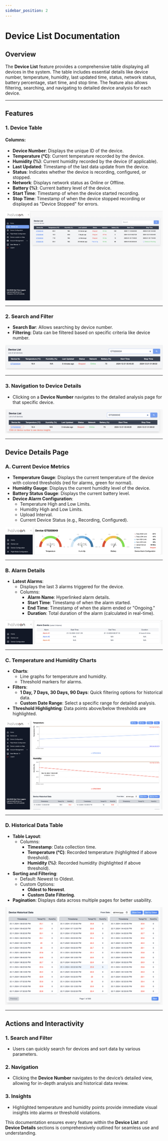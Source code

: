```yaml
---
sidebar_position: 2
---
```


# Device List Documentation

## Overview
The **Device List** feature provides a comprehensive table displaying all devices in the system. The table includes essential details like device number, temperature, humidity, last updated time, status, network status, battery percentage, start time, and stop time. The feature also allows filtering, searching, and navigating to detailed device analysis for each device.

---

## Features

### 1. Device Table
#### Columns:
- **Device Number**: Displays the unique ID of the device.
- **Temperature (°C)**: Current temperature recorded by the device.
- **Humidity (%)**: Current humidity recorded by the device (if applicable).
- **Last Updated**: Timestamp of the last data update from the device.
- **Status**: Indicates whether the device is recording, configured, or stopped.
- **Network**: Displays network status as Online or Offline.
- **Battery (%)**: Current battery level of the device.
- **Start Time**: Timestamp of when the device started recording.
- **Stop Time**: Timestamp of when the device stopped recording or displayed as "Device Stopped" for errors.

![Device Table](../../static/img/device-list-1.png)

---

### 2. Search and Filter
- **Search Bar**: Allows searching by device number.
- **Filtering**: Data can be filtered based on specific criteria like device number.

![Search and Filter](../../static/img/device-list-search.png)

---

### 3. Navigation to Device Details
- Clicking on a **Device Number** navigates to the detailed analysis page for that specific device.

![Navigation to Device Details](../../static/img/device-list-click.png)

---

## Device Details Page

### A. Current Device Metrics
- **Temperature Gauge**: Displays the current temperature of the device with colored thresholds (red for alarms, green for normal).
- **Humidity Gauge**: Displays the current humidity level of the device.
- **Battery Status Gauge**: Displays the current battery level.
- **Device Alarm Configuration**:
  - Temperature High and Low Limits.
  - Humidity High and Low Limits.
  - Upload Interval.
  - Current Device Status (e.g., Recording, Configured).

![Current Device Metrics](../../static/img/device-list2.png)

---

### B. Alarm Details
- **Latest Alarms**:
  - Displays the last 3 alarms triggered for the device.
  - Columns:
    - **Alarm Name**: Hyperlinked alarm details.
    - **Start Time**: Timestamp of when the alarm started.
    - **End Time**: Timestamp of when the alarm ended or "Ongoing."
    - **Duration**: Total duration of the alarm (calculated in real-time).

![Alarm Details](../../static/img/device-list3.png)

---

### C. Temperature and Humidity Charts
- **Charts**:
  - Line graphs for temperature and humidity.
  - Threshold markers for alarms.
- **Filters**:
  - **1 Day, 7 Days, 30 Days, 90 Days**: Quick filtering options for historical data.
  - **Custom Date Range**: Select a specific range for detailed analysis.
- **Threshold Highlighting**: Data points above/below thresholds are highlighted.

![Temperature and Humidity Charts](../../static/img/device-list_4.png)

---

### D. Historical Data Table
- **Table Layout**:
  - Columns:
    - **Timestamp**: Data collection time.
    - **Temperature (°C)**: Recorded temperature (highlighted if above threshold).
    - **Humidity (%)**: Recorded humidity (highlighted if above threshold).
- **Sorting and Filtering**:
  - Default: Newest to Oldest.
  - Custom Options:
    - **Oldest to Newest**.
    - **Custom Date Filtering**.
- **Pagination**: Displays data across multiple pages for better usability.

![Historical Data Table](../../static/img/device-list5.png)

---

## Actions and Interactivity

### 1. Search and Filter
- Users can quickly search for devices and sort data by various parameters.

### 2. Navigation
- Clicking the **Device Number** navigates to the device’s detailed view, allowing for in-depth analysis and historical data review.

### 3. Insights
- Highlighted temperature and humidity points provide immediate visual insights into alarms or threshold violations.

This documentation ensures every feature within the **Device List** and **Device Details** sections is comprehensively outlined for seamless use and understanding.
